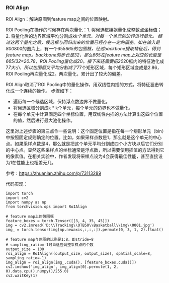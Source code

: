 ### ROI Align
ROI Align：解决原图到feature map之间的位置映射。

ROI Pooling在操作的时候存在两次量化：1. 奖候选框姐姐量化成整数点坐标值；2. 将量化后的边界区域平均分割成k*k个单元，对每一个单元的边界进行量化。
经过这两个量化之后，候选框与回归出来的位置已经存在一定的偏差。如在输入是800*800的图片上，有一个655*665的包围框，经过backbone提取特征后，得到feature map。backbone的步长是32，那么665在feature map上对应的长度是665/32=20.78，ROI Pooling量化成20。接下来还需要把20*20框内的特征池化成7*7大小，所以包围框又平均分割成了7*7个矩形区域，每个矩形区域变成是2.86，ROI Pooling再次量化成2。两次量化，累计出了较大的偏差。

ROI Align取消了ROI Pooling中的量化操作，用双线性内插的方式，将特征狙击转化成一个连续的操作。
步骤如下：
- 遍历每一个候选区域，保持浮点数边界不做量化。
- 将候选区域分割成k * k个单元，每个单元的边界也不做量化。
- 在每个单元中计算固定四个坐标位置，用双线性内插的方法计算出这四个位置的值，然后进行最大池化操作。

这里对上述步骤的第三点作一些说明：这个固定位置是指在每一个矩形单元（bin）中按照固定规则确定的位置。比如，如果采样点数是1，那么就是这个单元的中心点。如果采样点数是4，那么就是把这个单元平均分割成四个小方块以后它们分别的中心点。显然这些采样点的坐标通常是浮点数，所以需要使用插值的方法得到它的像素值。在相关实验中，作者发现将采样点设为4会获得最佳性能，甚至直接设为1在性能上也相差无几。

参考：https://zhuanlan.zhihu.com/p/73113289

代码实现：
```
import torch
import cv2
import numpy as np
from torchvision.ops import RoIAlign

# feature map上的包围框
feature_boxes = torch.Tensor([[3, 4, 35, 45]])
img = cv2.imread('D:\\Tracking\\OTB50\\Basketball\\img\\0001.jpg')
img_ = torch.tensor(img[np.newaxis,:,:,:]).permute(0, 3, 1, 2).float()

# feature map与原图的比例是1:8，即stride=8
# sampling_ratio=-1时自适应调整采样点的个数
output_size = 100
roi_align = RoIAlign((output_size, output_size), spatial_scale=8, sampling_ratio=-1)
img_align = roi_align(img_.cuda(), [feature_boxes.cuda()])
cv2.imshow('img_align', img_align[0].permute(1, 2, 0).data.cpu().numpy()/255.0)
cv2.waitKey(1)
```